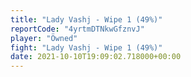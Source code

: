 ```yaml
---
title: "Lady Vashj - Wipe 1 (49%)"
reportCode: "4yrtmDTNkwGfznvJ"
player: "Öwned"
fight: "Lady Vashj - Wipe 1 (49%)"
date: 2021-10-10T19:09:02.718000+00:00
---
```

